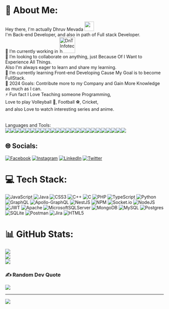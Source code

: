 # 💫 About Me:
Hey there, I'm actually Dhruv Mevada <img alit="Hello" width="30px" src="https://raw.githubusercontent.com/sjabiulla/sjabiulla/main/wave.gif" /><br>I'm Back-end Developer, and also in path of Full stack Developer.<br>🔭 I’m currently working in <a href="http://www.dntinfotech.com/"><img alt="DnT Infotech" width="50px" height="50px" src="https://upwork-usw2-prod-assets-static.s3.us-west-2.amazonaws.com/org-logo/1237734394663829504" ></a><br>👯 I’m looking to collaborate on anything, just Because Of I Want to Experience All Things.<br>     Also I'm always eager to learn and share my learning.<br>🌱 I’m currently learning Front-end Developing Cause My Goal is to become FullStack.<br>🥅 2024 Goals: Contribute more to my Company and Gain More Knowledge as much as I can.<br>⚡ Fun fact I Love Teaching someone Programming,<br>      Love to play Volleyball 🏐, Football ⚽, Cricket,<br>      and also Love to watch interesting series and anime.<br><br> <br>Languages and Tools:<br>![](https://img.shields.io/badge/CODE-JAVASCRIPT-green)![](https://img.shields.io/badge/CODE-TYPESCRIPT-green)[](https://img.shields.io/badge/CODE-NESTJS-green)![](https://img.shields.io/badge/CODE-EXPRESSJS-green)![](https://img.shields.io/badge/CODE-COREJAVA-green)![](https://img.shields.io/badge/CODE-PYTHON-green)![](https://img.shields.io/badge/CODE-ANDROID-green)![](https://img.shields.io/badge/CODE-HTML-green)![](https://img.shields.io/badge/CODE-CSS-green)![](https://img.shields.io/badge/TOOL-GRAPHQL-blue)![](https://img.shields.io/badge/TOOL-RESTAPI-blue)![](https://img.shields.io/badge/TOOL-GITHUB-blue)![](https://img.shields.io/badge/DATABASE-MYSQL-orange)![](https://img.shields.io/badge/DATABASE-MSSQL-orange)![](https://img.shields.io/badge/DATABASE-MONGODB-orange)![](https://img.shields.io/badge/DATABASE-POSTGRESQL-orange)![](https://img.shields.io/badge/ORM-TYPEORM-9CF)![](https://img.shields.io/badge/ORM-MONGOOSE-9CF)![](https://img.shields.io/badge/ORM-PRISMA-9CF)![](https://img.shields.io/badge/OS-WINDOWS-blueviolet)![](https://img.shields.io/badge/OS-UBUNTU-blueviolet)![](https://img.shields.io/badge/OS-LINUX-blueviolet)![](https://img.shields.io/badge/EDITOR-VISUALCODE-lightgrey)![](https://img.shields.io/badge/EDITOR-ANDROIDSTUDIO-lightgrey)![](https://img.shields.io/badge/EDITOR-SUBLIMETEXT-lightgrey)<br> 


## 🌐 Socials:
[![Facebook](https://img.shields.io/badge/Facebook-%231877F2.svg?logo=Facebook&logoColor=white)](https://facebook.com/dhruv.mevada.7) [![Instagram](https://img.shields.io/badge/Instagram-%23E4405F.svg?logo=Instagram&logoColor=white)](https://instagram.com/am_i_dhruv) [![LinkedIn](https://img.shields.io/badge/LinkedIn-%230077B5.svg?logo=linkedin&logoColor=white)](https://linkedin.com/in/dhruv-rajeshbhai-mevada-059255168) [![Twitter](https://img.shields.io/badge/Twitter-%231DA1F2.svg?logo=Twitter&logoColor=white)](https://twitter.com/DhruvMevada08) 

# 💻 Tech Stack:
![JavaScript](https://img.shields.io/badge/javascript-%23323330.svg?style=plastic&logo=javascript&logoColor=%23F7DF1E) ![Java](https://img.shields.io/badge/java-%23ED8B00.svg?style=plastic&logo=java&logoColor=white) ![CSS3](https://img.shields.io/badge/css3-%231572B6.svg?style=plastic&logo=css3&logoColor=white) ![C++](https://img.shields.io/badge/c++-%2300599C.svg?style=plastic&logo=c%2B%2B&logoColor=white) ![C](https://img.shields.io/badge/c-%2300599C.svg?style=plastic&logo=c&logoColor=white) ![PHP](https://img.shields.io/badge/php-%23777BB4.svg?style=plastic&logo=php&logoColor=white) ![TypeScript](https://img.shields.io/badge/typescript-%23007ACC.svg?style=plastic&logo=typescript&logoColor=white) ![Python](https://img.shields.io/badge/python-3670A0?style=plastic&logo=python&logoColor=ffdd54) ![GraphQL](https://img.shields.io/badge/-GraphQL-E10098?style=plastic&logo=graphql&logoColor=white) ![Apollo-GraphQL](https://img.shields.io/badge/-ApolloGraphQL-311C87?style=plastic&logo=apollo-graphql) ![NestJS](https://img.shields.io/badge/nestjs-%23E0234E.svg?style=plastic&logo=nestjs&logoColor=white) ![NPM](https://img.shields.io/badge/NPM-%23000000.svg?style=plastic&logo=npm&logoColor=white) ![Socket.io](https://img.shields.io/badge/Socket.io-black?style=plastic&logo=socket.io&badgeColor=010101) ![NodeJS](https://img.shields.io/badge/node.js-6DA55F?style=plastic&logo=node.js&logoColor=white) ![JWT](https://img.shields.io/badge/JWT-black?style=plastic&logo=JSON%20web%20tokens) ![Apache](https://img.shields.io/badge/apache-%23D42029.svg?style=plastic&logo=apache&logoColor=white) ![MicrosoftSQLServer](https://img.shields.io/badge/Microsoft%20SQL%20Sever-CC2927?style=plastic&logo=microsoft%20sql%20server&logoColor=white) ![MongoDB](https://img.shields.io/badge/MongoDB-%234ea94b.svg?style=plastic&logo=mongodb&logoColor=white) ![MySQL](https://img.shields.io/badge/mysql-%2300f.svg?style=plastic&logo=mysql&logoColor=white) ![Postgres](https://img.shields.io/badge/postgres-%23316192.svg?style=plastic&logo=postgresql&logoColor=white) ![SQLite](https://img.shields.io/badge/sqlite-%2307405e.svg?style=plastic&logo=sqlite&logoColor=white) ![Postman](https://img.shields.io/badge/Postman-FF6C37?style=plastic&logo=postman&logoColor=white) ![Jira](https://img.shields.io/badge/jira-%230A0FFF.svg?style=plastic&logo=jira&logoColor=white) ![HTML5](https://img.shields.io/badge/html5-%23E34F26.svg?style=plastic&logo=html5&logoColor=white)
# 📊 GitHub Stats:
![](https://github-readme-stats.vercel.app/api?username=mevadadhruv&theme=dark&hide_border=false&include_all_commits=true&count_private=false)<br/>
![](https://github-readme-streak-stats.herokuapp.com/?user=mevadadhruv&theme=dark&hide_border=false)<br/>
![](https://github-readme-stats.vercel.app/api/top-langs/?username=mevadadhruv&theme=dark&hide_border=false&include_all_commits=true&count_private=false&layout=compact)

### ✍️ Random Dev Quote
![](https://quotes-github-readme.vercel.app/api?type=horizontal&theme=tokyonight)

---
[![](https://visitcount.itsvg.in/api?id=mevadadhruv&icon=0&color=0)](https://visitcount.itsvg.in)

<!-- Proudly created with GPRM ( https://gprm.itsvg.in ) -->
